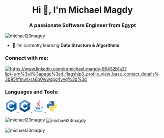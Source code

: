 <h1 align="center">Hi 👋, I'm Michael Magdy</h1>
<h3 align="center">A passionate Software Engineer from Egypt</h3>

<p align="left"> <img src="https://komarev.com/ghpvc/?username=michael23magdy&label=Profile%20views&color=0e75b6&style=flat" alt="michael23magdy" /> </p>

- 🌱 I’m currently learning **Data Structure & Algorithms**

<h3 align="left">Connect with me:</h3>
<p align="left">
<a href="https://linkedin.com/in/https://www.linkedin.com/in/michael-magdy-96432b1a2?lipi=urn%3ali%3apage%3ad_flagship3_profile_view_base_contact_details%3b95hfmynxra6b0wwdpg4yvq%3d%3d" target="blank"><img align="center" src="https://raw.githubusercontent.com/rahuldkjain/github-profile-readme-generator/master/src/images/icons/Social/linked-in-alt.svg" alt="https://www.linkedin.com/in/michael-magdy-96432b1a2?lipi=urn%3ali%3apage%3ad_flagship3_profile_view_base_contact_details%3b95hfmynxra6b0wwdpg4yvq%3d%3d" height="30" width="40" /></a>
</p>

<h3 align="left">Languages and Tools:</h3>
<p align="left"> <a href="https://www.cprogramming.com/" target="_blank" rel="noreferrer"> <img src="https://raw.githubusercontent.com/devicons/devicon/master/icons/c/c-original.svg" alt="c" width="40" height="40"/> </a> <a href="https://www.w3schools.com/cpp/" target="_blank" rel="noreferrer"> <img src="https://raw.githubusercontent.com/devicons/devicon/master/icons/cplusplus/cplusplus-original.svg" alt="cplusplus" width="40" height="40"/> </a> <a href="https://www.java.com" target="_blank" rel="noreferrer"> <img src="https://raw.githubusercontent.com/devicons/devicon/master/icons/java/java-original.svg" alt="java" width="40" height="40"/> </a> <a href="https://www.python.org" target="_blank" rel="noreferrer"> <img src="https://raw.githubusercontent.com/devicons/devicon/master/icons/python/python-original.svg" alt="python" width="40" height="40"/> </a> </p>

<p><img align="left" src="https://github-readme-stats.vercel.app/api/top-langs?username=michael23magdy&show_icons=true&locale=en&layout=compact" alt="michael23magdy" /></p>

<p>&nbsp;<img align="center" src="https://github-readme-stats.vercel.app/api?username=michael23magdy&show_icons=true&locale=en" alt="michael23magdy" /></p>

<p><img align="center" src="https://github-readme-streak-stats.herokuapp.com/?user=michael23magdy&" alt="michael23magdy" /></p>
